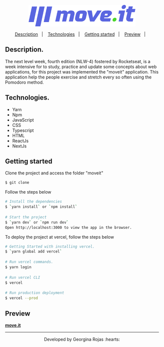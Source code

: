 <p align="center">
    <img src="./moveit/public/logo-full.svg" alt="MoveIt" width="350px" />
</p>

<p align="center">
    <a href="#-description">Description</a>&nbsp;&nbsp;&nbsp;|&nbsp;&nbsp;&nbsp;
    <a href="#-technologies">Technologies</a>&nbsp;&nbsp;&nbsp;|&nbsp;&nbsp;&nbsp;
    <a href="#-getting-started">Getting started</a>&nbsp;&nbsp;&nbsp;|&nbsp;&nbsp;&nbsp;
    <a href="#-preview">Preview</a>&nbsp;&nbsp;&nbsp;|&nbsp;&nbsp;&nbsp;
</p>

## Description.
The next level week, fourth edition (NLW-4) fostered by Rocketseat, is a week intensive for to study, practice and update some concepts about web applications, for this project was implemented the "moveit" application. This application help the people exercise and stretch every so often using the Pomodoro method.

## Technologies.
- Yarn
- Npm
- JavaScript
- CSS
- Typescript
- HTML
- ReactJs
- NextJs

## Getting started
Clone the project and access the folder "moveit"
```bash
$ git clone 
```

Follow the steps below
```bash
# Install the dependencies
$ `yarn install` or `npm install`

# Start the project
$ `yarn dev` or `npm run dev`
Open http://localhost:3000 to view the app in the browser.
```

To deploy the project at vercel, follow the steps below
```bash
# Getting Started with installing vercel.
$ `yarn global add vercel`

# Run vercel commands.
$ yarn login

# Run vercel CLI
$ vercel

# Run production deployment
$ vercel --prod
```

## Preview
**[move.it](https://moveit-roan-five.vercel.app)**

---
<p align="center">Developed by Georgina Rojas :hearts:</p>
